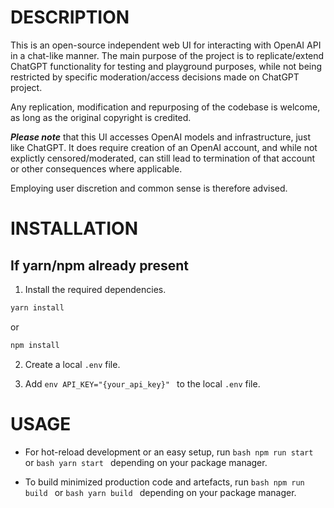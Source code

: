 # DESCRIPTION

This is an open-source independent web UI for interacting with OpenAI API in a chat-like manner.
The main purpose of the project is to replicate/extend ChatGPT functionality for testing and playground purposes,
while not being restricted by specific moderation/access decisions made on ChatGPT project.

Any replication, modification and repurposing of the codebase is welcome, as long as the original copyright
is credited.

***Please note*** that this UI accesses OpenAI models and infrastructure, just like ChatGPT. It does require 
creation of an OpenAI account, and while not explictly censored/moderated, can still lead to termination of that
account or other consequences where applicable.

Employing user discretion and common sense is therefore advised.

# INSTALLATION

## If yarn/npm already present

1. Install the required dependencies.
```bash
yarn install
```
or
```bash
npm install
```

2. Create a local ``` .env ``` file.

3. Add ```env API_KEY="{your_api_key}" ``` to the local ``` .env ``` file.

# USAGE

- For hot-reload development or an easy setup, run ```bash npm run start ``` or ```bash yarn start ``` depending on your package manager.

- To build minimized production code and artefacts, run ```bash npm run build ``` or ```bash yarn build ``` depending on your package manager.

